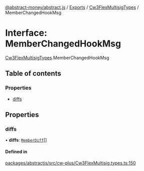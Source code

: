 [@abstract-money/abstract.js](../README.md) / [Exports](../modules.md) / [Cw3FlexMultisigTypes](../modules/Cw3FlexMultisigTypes.md) / MemberChangedHookMsg

# Interface: MemberChangedHookMsg

[Cw3FlexMultisigTypes](../modules/Cw3FlexMultisigTypes.md).MemberChangedHookMsg

## Table of contents

### Properties

- [diffs](Cw3FlexMultisigTypes.MemberChangedHookMsg.md#diffs)

## Properties

### diffs

• **diffs**: [`MemberDiff`](Cw3FlexMultisigTypes.MemberDiff.md)[]

#### Defined in

[packages/abstractjs/src/cw-plus/Cw3FlexMultisig.types.ts:150](https://github.com/AbstractSDK/frontend/blob/07410073/packages/abstractjs/src/cw-plus/Cw3FlexMultisig.types.ts#L150)
